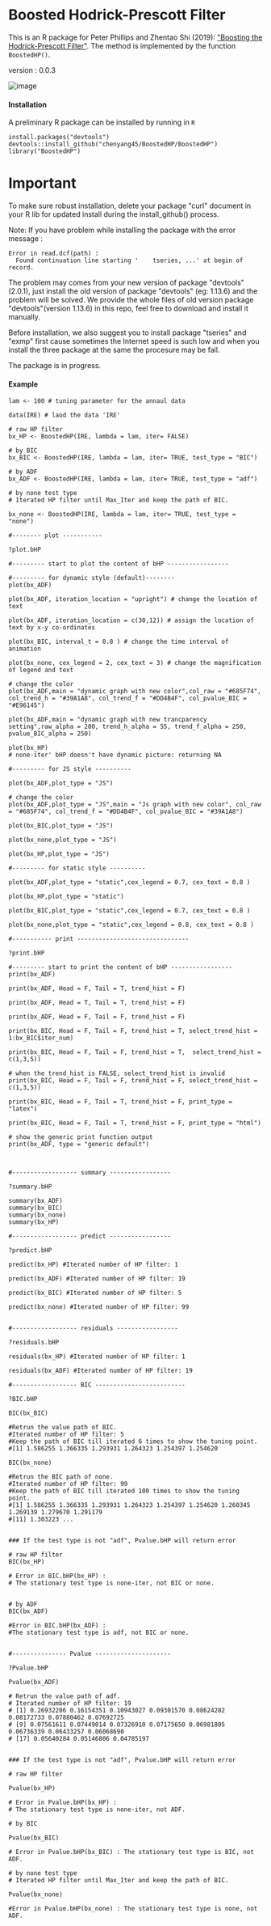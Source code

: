# Boosted Hodrick-Prescott Filter

This is an R package for Peter Phillips and Zhentao Shi (2019): ["Boosting the Hodrick-Prescott Filter"](https://arxiv.org/abs/1905.00175). The method is implemented by the function `BoostedHP()`. 

version : 0.0.3




![image](https://github.com/chenyang45/BoostedHP/blob/master/ADF_bHP_ani.gif)


#### Installation

A preliminary R package can be installed by running in `R`
```
install.packages("devtools")
devtools::install_github("chenyang45/BoostedHP/BoostedHP")
library("BoostedHP")
```

# Important

To make sure robust installation, delete your package "curl" document in your R lib for updated install during the install_github() process.



Note: If you have problem while installing the package with the error message :
```
Error in read.dcf(path) : 
  Found continuation line starting '    tseries, ...' at begin of record.
```
The problem may comes from your new version of package "devtools" (2.0.1), just install the old version of package "devtools" (eg: 1.13.6) and the problem will be solved.
We provide the whole files of old version package "devtools"(version 1.13.6) in this repo, feel free to download and install it manually. 

Before installation, we also suggest you to install package "tseries" and "exmp" first cause sometimes the Internet speed is such low and when you install the three package at the same the procesure may be fail.

The package is in progress.

#### Example
```
lam <- 100 # tuning parameter for the annaul data

data(IRE) # laod the data 'IRE'

# raw HP filter
bx_HP <- BoostedHP(IRE, lambda = lam, iter= FALSE)

# by BIC
bx_BIC <- BoostedHP(IRE, lambda = lam, iter= TRUE, test_type = "BIC")

# by ADF
bx_ADF <- BoostedHP(IRE, lambda = lam, iter= TRUE, test_type = "adf")

# by none test type
# Iterated HP filter until Max_Iter and keep the path of BIC.

bx_none <- BoostedHP(IRE, lambda = lam, iter= TRUE, test_type = "none")

#-------- plot -----------

?plot.bHP

#--------- start to plot the content of bHP -----------------

#--------- for dynamic style (default)--------
plot(bx_ADF)

plot(bx_ADF, iteration_location = "upright") # change the location of text

plot(bx_ADF, iteration_location = c(30,12)) # assign the location of text by x-y co-ordinates

plot(bx_BIC, interval_t = 0.8 ) # change the time interval of animation

plot(bx_none, cex_legend = 2, cex_text = 3) # change the magnification of legend and text

# change the color
plot(bx_ADF,main = "dynamic graph with new color",col_raw = "#685F74", col_trend_h = "#39A1A8", col_trend_f = "#DD4B4F", col_pvalue_BIC = "#E96145")

plot(bx_ADF,main = "dynamic graph with new trancparency setting",raw_alpha = 200, trend_h_alpha = 55, trend_f_alpha = 250, pvalue_BIC_alpha = 250)

plot(bx_HP)
# none-iter' bHP doesn't have dynamic picture: returning NA

#--------- for JS style ----------

plot(bx_ADF,plot_type = "JS")

# change the color
plot(bx_ADF,plot_type = "JS",main = "Js graph with new color", col_raw = "#685F74", col_trend_f = "#DD4B4F", col_pvalue_BIC = "#39A1A8")

plot(bx_BIC,plot_type = "JS")

plot(bx_none,plot_type = "JS")

plot(bx_HP,plot_type = "JS")

#--------- for static style ----------

plot(bx_ADF,plot_type = "static",cex_legend = 0.7, cex_text = 0.8 )

plot(bx_HP,plot_type = "static")

plot(bx_BIC,plot_type = "static",cex_legend = 0.7, cex_text = 0.8 )

plot(bx_none,plot_type = "static",cex_legend = 0.8, cex_text = 0.8 )

#----------- print -------------------------------

?print.bHP

#--------- start to print the content of bHP -----------------
print(bx_ADF)

print(bx_ADF, Head = F, Tail = T, trend_hist = F)

print(bx_ADF, Head = T, Tail = T, trend_hist = F)

print(bx_ADF, Head = F, Tail = F, trend_hist = F)

print(bx_BIC, Head = F, Tail = F, trend_hist = T, select_trend_hist = 1:bx_BIC$iter_num)

print(bx_BIC, Head = F, Tail = F, trend_hist = T,  select_trend_hist = c(1,3,5))

# when the trend_hist is FALSE, select_trend_hist is invalid
print(bx_BIC, Head = F, Tail = F, trend_hist = F, select_trend_hist = c(1,3,5))

print(bx_BIC, Head = F, Tail = T, trend_hist = F, print_type = "latex")

print(bx_BIC, Head = F, Tail = T, trend_hist = F, print_type = "html")

# show the generic print function output
print(bx_ADF, type = "generic default")



#------------------ summary -----------------

?summary.bHP

summary(bx_ADF)
summary(bx_BIC)
summary(bx_none)
summary(bx_HP)

#------------------ predict -----------------

?predict.bHP

predict(bx_HP) #Iterated number of HP filter: 1

predict(bx_ADF) #Iterated number of HP filter: 19

predict(bx_BIC) #Iterated number of HP filter: 5

predict(bx_none) #Iterated number of HP filter: 99


#------------------ residuals -----------------

?residuals.bHP

residuals(bx_HP) #Iterated number of HP filter: 1

residuals(bx_ADF) #Iterated number of HP filter: 19

#------------------ BIC -------------------------

?BIC.bHP

BIC(bx_BIC)

#Retrun the value path of BIC.
#Iterated number of HP filter: 5
#Keep the path of BIC till iterated 6 times to show the tuning point.
#[1] 1.586255 1.366335 1.293931 1.264323 1.254397 1.254620

BIC(bx_none)

#Retrun the BIC path of none.
#Iterated number of HP filter: 99
#Keep the path of BIC till iterated 100 times to show the tuning point.
#[1] 1.586255 1.366335 1.293931 1.264323 1.254397 1.254620 1.260345 1.269139 1.279670 1.291179
#[11] 1.303223 ...


### If the test type is not "adf", Pvalue.bHP will return error

# raw HP filter
BIC(bx_HP)

# Error in BIC.bHP(bx_HP) :
# The stationary test type is none-iter, not BIC or none.


# by ADF
BIC(bx_ADF)

#Error in BIC.bHP(bx_ADF) :
#The stationary test type is adf, not BIC or none.


#--------------- Pvalue ---------------------

?Pvalue.bHP

Pvalue(bx_ADF)

# Retrun the value path of adf.
# Iterated number of HP filter: 19
# [1] 0.26932206 0.16154351 0.10943027 0.09301570 0.08624282 0.08172733 0.07880462 0.07692725
# [9] 0.07561611 0.07449014 0.07326910 0.07175650 0.06981805 0.06736339 0.06433257 0.06068690
# [17] 0.05640284 0.05146806 0.04785197


### If the test type is not "adf", Pvalue.bHP will return error

# raw HP filter

Pvalue(bx_HP)

# Error in Pvalue.bHP(bx_HP) :
# The stationary test type is none-iter, not ADF.

# by BIC

Pvalue(bx_BIC)

# Error in Pvalue.bHP(bx_BIC) : The stationary test type is BIC, not ADF.

# by none test type
# Iterated HP filter until Max_Iter and keep the path of BIC.

Pvalue(bx_none)

#Error in Pvalue.bHP(bx_none) : The stationary test type is none, not ADF.

```

